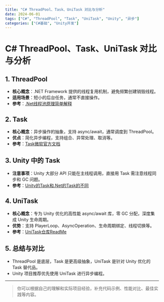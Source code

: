 ```yaml
---
title: "C# ThreadPool、Task、UniTask 对比与分析"
date: 2024-06-01
tags: ["C#", "ThreadPool", "Task", "UniTask", "Unity", "异步"]
categories: ["C#基础", "Unity开发"]
---
```


# C# ThreadPool、Task、UniTask 对比与分析

## 1. ThreadPool

- **核心概念**：.NET Framework 提供的线程复用机制，避免频繁创建销毁线程。
- **适用场景**：短小的后台任务，通常不直接操作。
- **参考**：[.Net线程池原理简单解释](https://www.cnblogs.com/eventhorizon/p/15316955.html)

## 2. Task

- **核心概念**：异步操作的抽象，支持 async/await，通常调度到 ThreadPool。
- **优点**：简化异步编程，支持组合、异常处理、取消等。
- **参考**：[Task微软官方文档](https://learn.microsoft.com/zh-cn/dotnet/api/system.threading.tasks.task?view=net-8.0)

## 3. Unity 中的 Task

- **注意事项**：Unity 大部分 API 只能在主线程调用，直接用 Task 需注意线程同步和 GC 问题。
- **参考**：[Unity的Task和.Net的Task的不同](https://heerozh.com/post/unity-async-yi-bu-bian-cheng-ren-hua-zong-jie/)

## 4. UniTask

- **核心概念**：专为 Unity 优化的高性能 async/await 库，零 GC 分配，深度集成 Unity 生命周期。
- **优势**：支持 PlayerLoop、AsyncOperation、生命周期绑定、线程切换等。
- **参考**：[UniTask仓库ReadMe](https://github.com/Cysharp/UniTask/blob/master/README_CN.md)

## 5. 总结与对比

- ThreadPool 是底层，Task 是更高级抽象，UniTask 是针对 Unity 优化的 Task 替代品。
- Unity 项目推荐优先使用 UniTask 进行异步编程。

---

> 你可以根据自己的理解和实际项目经验，补充代码示例、性能对比、最佳实践等内容。